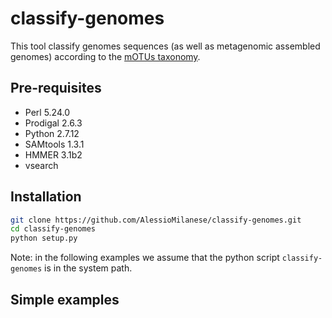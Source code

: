 classify-genomes
========
This tool classify genomes sequences (as well as metagenomic assembled genomes) according to the [mOTUs taxonomy](https://github.com/motu-tool/mOTUs_v2). 

Pre-requisites
--------------
* Perl 5.24.0
* Prodigal 2.6.3
* Python 2.7.12
* SAMtools 1.3.1
* HMMER 3.1b2
* vsearch

Installation
--------------
```bash
git clone https://github.com/AlessioMilanese/classify-genomes.git
cd classify-genomes
python setup.py
```

Note: in the following examples we assume that the python script ```classify-genomes``` is in the system path.


Simple examples
--------------

